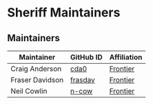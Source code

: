 # Sheriff Maintainers

## Maintainers

| Maintainer | GitHub ID | Affiliation |
| --------------- | --------- | ----------- |
| Craig Anderson | [cda0](https://github.com/cda0) | [Frontier](https://github.com/gofrontier-com/) |
| Fraser Davidson | [frasdav](https://github.com/frasdav) | [Frontier](https://github.com/gofrontier-com/) |
| Neil Cowlin | [n-cow](https://github.com/n-cow) | [Frontier](https://github.com/gofrontier-com/) |

